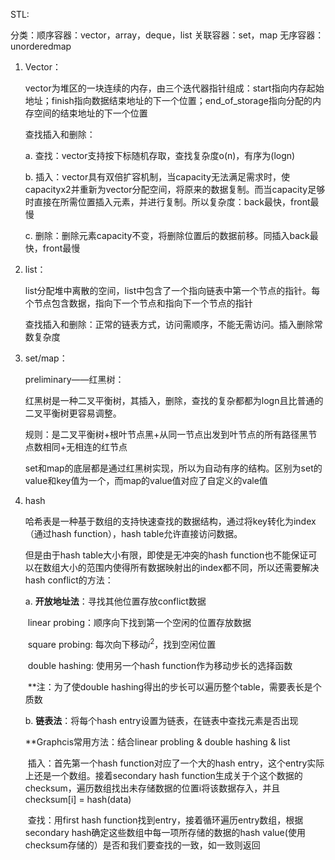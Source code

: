 STL:

分类：顺序容器：vector，array，deque，list
	   关联容器：set，map
	   无序容器：unorderedmap

1. Vector：

   vector为堆区的一块连续的内存，由三个迭代器指针组成：start指向内存起始地址；finish指向数据结束地址的下一个位置；end_of_storage指向分配的内存空间的结束地址的下一个位置

   查找插入和删除：

   a. 查找：vector支持按下标随机存取，查找复杂度o(n)，有序为(logn)

   b. 插入：vector具有双倍扩容机制，当capacity无法满足需求时，使capacityx2并重新为vector分配空间，将原来的数据复制。而当capacity足够时直接在所需位置插入元素，并进行复制。所以复杂度：back最快，front最慢

   c. 删除：删除元素capacity不变，将删除位置后的数据前移。同插入back最快，front最慢

2. list：

   list分配堆中离散的空间，list中包含了一个指向链表中第一个节点的指针。每个节点包含数据，指向下一个节点和指向下一个节点的指针

   查找插入和删除：正常的链表方式，访问需顺序，不能无需访问。插入删除常数复杂度

3. set/map：

   preliminary——红黑树：

   红黑树是一种二叉平衡树，其插入，删除，查找的复杂都都为logn且比普通的二叉平衡树更容易调整。

   规则：是二叉平衡树+根叶节点黑+从同一节点出发到叶节点的所有路径黑节点数相同+无相连的红节点

   

   set和map的底层都是通过红黑树实现，所以为自动有序的结构。区别为set的value和key值为一个，而map的value值对应了自定义的vale值

4. hash

   哈希表是一种基于数组的支持快速查找的数据结构，通过将key转化为index（通过hash function），hash table允许直接访问数据。

   但是由于hash table大小有限，即使是无冲突的hash function也不能保证可以在数组大小的范围内使得所有数据映射出的index都不同，所以还需要解决hash conflict的方法：

   a. **开放地址法**：寻找其他位置存放conflict数据

   ​	linear probing：顺序向下找到第一个空闲的位置存放数据

   ​	square probing: 每次向下移动$i^2$，找到空闲位置

   ​	double hashing: 使用另一个hash function作为移动步长的选择函数

   ​	**注：为了使double hashing得出的步长可以遍历整个table，需要表长是个质数

   b. **链表法**：将每个hash entry设置为链表，在链表中查找元素是否出现

   **Graphcis常用方法：结合linear probling & double hashing & list

   ​	插入：首先第一个hash function对应了一个大的hash entry，这个entry实际上还是一个数组。接着secondary hash function生成关于个这个数据的checksum，遍历数组找出未存储数据的位置i将该数据存入，并且checksum[i] = hash(data)

   ​	查找：用first hash function找到entry，接着循环遍历entry数组，根据secondary hash确定这些数组中每一项所存储的数据的hash value(使用checksum存储的）是否和我们要查找的一致，如一致则返回

   ​		
